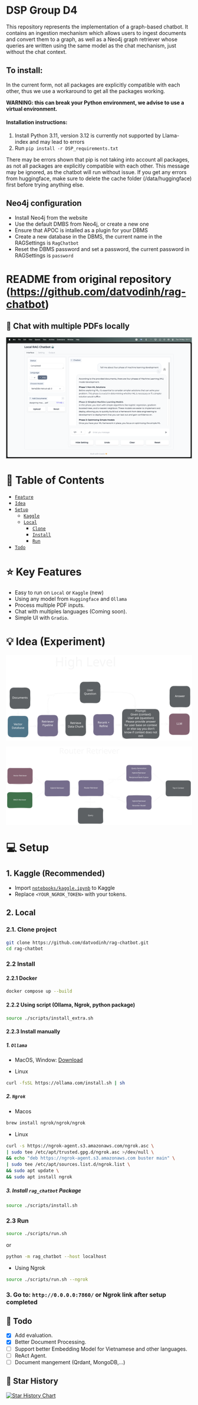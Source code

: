 # DSP Group D4
This repository represents the implementation of a graph-based chatbot. 
It contains an ingestion mechanism which allows users to ingest documents and convert them to a graph, as well as a Neo4j graph retriever whose queries are written using the same model as the chat mechanism, just without the chat context.

## To install:
In the current form, not all packages are explicitly compatible with each other, thus we use a workaround to get all the packages working.

**WARNING: this can break your Python environment, we advise to use a virtual environment.**

#### Installation instructions:
1. Install Python 3.11, version 3.12 is currently not supported by Llama-index and may lead to errors
2. Run `pip install -r DSP_requirements.txt`

There may be errors shown that pip is not taking into account all packages, as not all packages are explicitly compatible with each other. This message may be ignored, as the chatbot will run without issue. If you get any errors from huggingface, make sure to delete the cache folder (/data/huggingface) first before trying anything else.

## Neo4j configuration
- Install Neo4j from the website
- Use the default DMBS from Neo4j, or create a new one
- Ensure that APOC is intalled as a plugin for your DBMS
- Create a new database in the DBMS, the current name in the RAGSettings is `RagChatbot`
- Reset the DBMS password and set a password, the current password in RAGSettings is `password`


# README from original repository (https://github.com/datvodinh/rag-chatbot)
## 🤖 Chat with multiple PDFs locally

![alt text](assets/demo.png)

# 📖 Table of Contents

- [`Feature`](#⭐️-features)
- [`Idea`](#-idea)
- [`Setup`](#💻-setup)
  - [`Kaggle`](#1-kaggle-recommended)
  - [`Local`](#2-local)
    - [`Clone`](#21-clone-project)
    - [`Install`](#22-install)
    - [`Run`](#23-run)
- [`Todo`](#🎯-todo)

# ⭐️ Key Features

- Easy to run on `Local` or `Kaggle` (new)
- Using any model from `Huggingface` and `Ollama`
- Process multiple PDF inputs.
- Chat with multiples languages (Coming soon).
- Simple UI with `Gradio`.

# 💡 Idea (Experiment)

![](./assets/rag-flow.svg)

![](./assets/retriever.svg)

# 💻 Setup

## 1. Kaggle (Recommended)

- Import [`notebooks/kaggle.ipynb`](notebooks/kaggle.ipynb) to Kaggle
- Replace `<YOUR_NGROK_TOKEN>` with your tokens.

## 2. Local

### 2.1. Clone project

```bash
git clone https://github.com/datvodinh/rag-chatbot.git
cd rag-chatbot
```

### 2.2 Install

#### 2.2.1 Docker

```bash
docker compose up --build
```

#### 2.2.2 Using script (Ollama, Ngrok, python package)

```bash
source ./scripts/install_extra.sh
```

#### 2.2.3 Install manually

##### 1. `Ollama`

- MacOS, Window: [Download](https://ollama.com/)

- Linux

```bash
curl -fsSL https://ollama.com/install.sh | sh
```

##### 2. `Ngrok`

- Macos

```bash
brew install ngrok/ngrok/ngrok
```

- Linux

```bash
curl -s https://ngrok-agent.s3.amazonaws.com/ngrok.asc \
| sudo tee /etc/apt/trusted.gpg.d/ngrok.asc >/dev/null \
&& echo "deb https://ngrok-agent.s3.amazonaws.com buster main" \
| sudo tee /etc/apt/sources.list.d/ngrok.list \
&& sudo apt update \
&& sudo apt install ngrok
```

##### 3. Install `rag_chatbot` Package

```bash
source ./scripts/install.sh
```

### 2.3 Run

```bash
source ./scripts/run.sh
```

or

```bash
python -m rag_chatbot --host localhost
```

- Using Ngrok

```bash
source ./scripts/run.sh --ngrok
```

### 3. Go to: `http://0.0.0.0:7860/` or Ngrok link after setup completed

## 🎯 Todo

- [x] Add evaluation.
- [x] Better Document Processing.
- [ ] Support better Embedding Model for Vietnamese and other languages.
- [ ] ReAct Agent.
- [ ] Document mangement (Qrdant, MongoDB,...)

## 🌟 Star History

[![Star History Chart](https://api.star-history.com/svg?repos=datvodinh/rag-chatbot&type=Date)](https://star-history.com/#datvodinh/rag-chatbot&Date)

